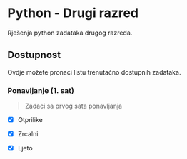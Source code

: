 # Python - Drugi razred
Rješenja python zadataka drugog razreda. 

## Dostupnost
Ovdje možete pronaći listu trenutačno dostupnih zadataka.
### Ponavljanje (1. sat)
> Zadaci sa prvog sata ponavljanja

- [X] Otprilike
- [X] Zrcalni
- [X] Ljeto

